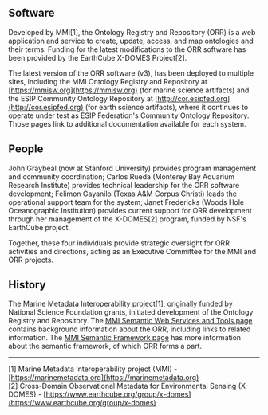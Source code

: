 ## Software

Developed by MMI[1], the Ontology Registry and Repository (ORR) is a web application and service to create, update, 
access, and map ontologies and their terms. 
Funding for the latest modifications to the ORR software has been provided by the EarthCube X-DOMES Project[2].

The latest version of the ORR software (v3),
has been deployed to multiple sites, including
the MMI Ontology Registry and Repository at [https://mmisw.org](https://mmisw.org)
(for marine science artifacts) and 
the ESIP Community Ontology Repository at [http://cor.esipfed.org](http://cor.esipfed.org) 
(for earth science artifacts), 
where it continues to operate under test as ESIP Federation's Community Ontology Repository. 
Those pages link to additional documentation available for each system.

## People

John Graybeal (now at Stanford University) provides program management and community coordination;
Carlos Rueda (Monterey Bay Aquarium Research Institute) provides technical leadership for
the ORR software development;
Felimon Gayanilo (Texas A&M Corpus Christi) leads the operational support team for the system;
Janet Fredericks (Woods Hole Oceanographic Institution) provides current support for ORR development 
through her management of the X-DOMES[2] program, 
funded by NSF's EarthCube project. 

Together, these four individuals provide strategic oversight for ORR activities and directions, 
acting as an Executive Committee for the MMI and ORR projects.

## History

The Marine Metadata Interoperability project[1], originally funded by National Science Foundation grants, 
initiated development of the Ontology Registry and Repository.
The [MMI Semantic Web Services and Tools page](https://marinemetadata.org/mmiswinfo/) contains background information about the ORR, 
including links to related information. 
The [MMI Semantic Framework page](https://marinemetadata.org/semanticframework) has more information about the semantic framework, 
of which ORR forms a part. 

----

[1] Marine Metadata Interoperability project (MMI) - 
    [https://marinemetadata.org](https://marinemetadata.org)   
[2] Cross-Domain Observational Metadata for Environmental Sensing (X-DOMES) - 
    [https://www.earthcube.org/group/x-domes](https://www.earthcube.org/group/x-domes)   
